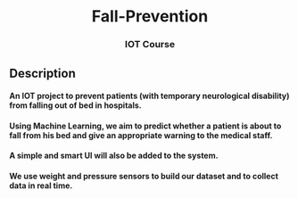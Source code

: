 <h1 align="center">Fall-Prevention</h1>
<h3 align="center">IOT Course</h3>

## Description
#### An IOT project to prevent patients (with temporary neurological disability) from falling out of bed in hospitals.
#### Using Machine Learning, we aim to predict whether a patient is about to fall from his bed and give an appropriate warning to the medical staff.
#### A simple and smart UI will also be added to the system.
#### We use weight and pressure sensors to build our dataset and to collect data in real time.
